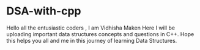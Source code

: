 # DSA-with-cpp
Hello all the entusiastic coders , I am Vidhisha Maken
Here I will be uploading important data structures concepts and questions in C++.
Hope this helps you all and me in this journey of learning Data Structures.
